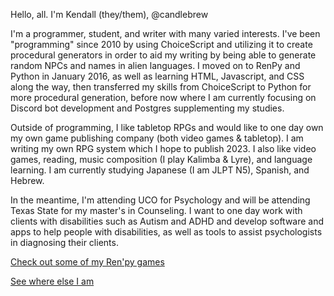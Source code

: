 Hello, all. I'm Kendall (they/them), @candlebrew

I'm a programmer, student, and writer with many varied interests. I've been "programming" since 2010 by using ChoiceScript and utilizing it to create procedural generators in order to aid my writing by being able to generate random NPCs and names in alien languages. I moved on to RenPy and Python in January 2016, as well as learning HTML, Javascript, and CSS along the way, then transferred my skills from ChoiceScript to Python for more procedural generation, before now where I am currently focusing on Discord bot development and Postgres supplementing my studies.

Outside of programming, I like tabletop RPGs and would like to one day own my own game publishing company (both video games & tabletop). I am writing my own RPG system which I hope to publish 2023. I also like video games, reading, music composition (I play Kalimba & Lyre), and language learning. I am currently studying Japanese (I am JLPT N5), Spanish, and Hebrew.

In the meantime, I'm attending UCO for Psychology and will be attending Texas State for my master's in Counseling. I want to one day work with clients with disabilities such as Autism and ADHD and develop software and apps to help people with disabilities, as well as tools to assist psychologists in diagnosing their clients.

[Check out some of my Ren'py games](https://clewenbard.itch.io/)

[See where else I am](https://candlebrew.carrd.co/)

